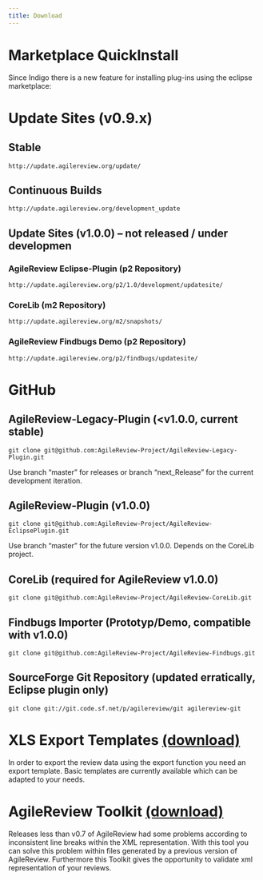 ```yaml
---
title: Download
---
```


# Marketplace QuickInstall
Since Indigo there is a new feature for installing plug-ins using the eclipse marketplace: <a title="Drag and drop into a running Eclipse Indigo workspace to install AgileReview" href="http://marketplace.eclipse.org/marketplace-client-intro?mpc_install=31498"> <img src="http://marketplace.eclipse.org/misc/installbutton.png" alt=""></a>

# Update Sites (v0.9.x)

## Stable
```
http://update.agilereview.org/update/
```

## Continuous Builds
```
http://update.agilereview.org/development_update
```

## Update Sites (v1.0.0) – not released / under developmen
### AgileReview Eclipse-Plugin (p2 Repository)
```
http://update.agilereview.org/p2/1.0/development/updatesite/
```

### CoreLib (m2 Repository)
```
http://update.agilereview.org/m2/snapshots/
```

### AgileReview Findbugs Demo (p2 Repository)
```
http://update.agilereview.org/p2/findbugs/updatesite/
```


# GitHub
## AgileReview-Legacy-Plugin (<v1.0.0, current stable)
```
git clone git@github.com:AgileReview-Project/AgileReview-Legacy-Plugin.git
```
Use branch “master” for releases or branch “next_Release” for the current development iteration.

## AgileReview-Plugin (v1.0.0)
```
git clone git@github.com:AgileReview-Project/AgileReview-EclipsePlugin.git
```
Use branch “master” for the future version v1.0.0. Depends on the CoreLib project.

## CoreLib (required for AgileReview v1.0.0)
```
git clone git@github.com:AgileReview-Project/AgileReview-CoreLib.git
```

## Findbugs Importer (Prototyp/Demo, compatible with v1.0.0)
```
git clone git@github.com:AgileReview-Project/AgileReview-Findbugs.git
```

## SourceForge Git Repository (updated erratically, Eclipse plugin only)
```
git clone git://git.code.sf.net/p/agilereview/git agilereview-git
```

# XLS Export Templates [(download)](https://sourceforge.net/projects/agilereview/files/raw%20export%20templates/)
In order to export the review data using the export function you need an export template. Basic templates are currently available which can be adapted to your needs.

# AgileReview Toolkit [(download)](http://sourceforge.net/projects/agilereview/files/Toolkit/AgileReview_Toolkit_v0.1.jar/download)
Releases less than v0.7 of AgileReview had some problems according to inconsistent line breaks within the XML representation. With this tool you can solve this problem within files generated by a previous version of AgileReview. Furthermore this Toolkit gives the opportunity to validate xml representation of your reviews.
